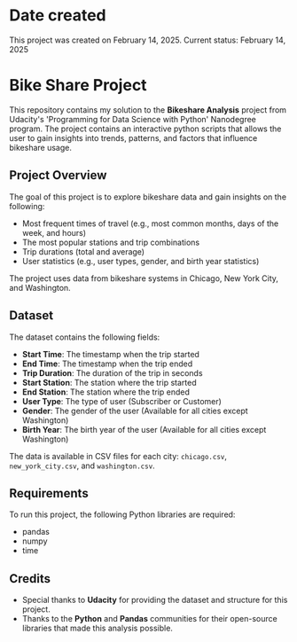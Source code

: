 # Date created
This project was created on February 14, 2025. 
Current status: February 14, 2025

# Bike Share Project

This repository contains my solution to the **Bikeshare Analysis** project from Udacity's 'Programming for Data Science with Python' Nanodegree program. The project contains an interactive python scripts that allows the user to gain insights into trends, patterns, and factors that influence bikeshare usage.

## Project Overview

The goal of this project is to explore bikeshare data and gain insights on the following:

- Most frequent times of travel (e.g., most common months, days of the week, and hours)
- The most popular stations and trip combinations
- Trip durations (total and average)
- User statistics (e.g., user types, gender, and birth year statistics)

The project uses data from bikeshare systems in Chicago, New York City, and Washington.

## Dataset

The dataset contains the following fields:

- **Start Time**: The timestamp when the trip started
- **End Time**: The timestamp when the trip ended
- **Trip Duration**: The duration of the trip in seconds
- **Start Station**: The station where the trip started
- **End Station**: The station where the trip ended
- **User Type**: The type of user (Subscriber or Customer)
- **Gender**: The gender of the user (Available for all cities except Washington)
- **Birth Year**: The birth year of the user (Available for all cities except Washington)

The data is available in CSV files for each city: `chicago.csv`, `new_york_city.csv`, and `washington.csv`.

## Requirements

To run this project, the following Python libraries are required:

- pandas
- numpy
- time

## Credits

- Special thanks to **Udacity** for providing the dataset and structure for this project.
- Thanks to the **Python** and **Pandas** communities for their open-source libraries that made this analysis possible.

